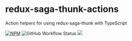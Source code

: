 # redux-saga-thunk-actions

Action helpers for using redux-saga-thunk with TypeScript

[![NPM](https://img.shields.io/npm/v/redux-saga-thunk-actions.svg)](https://www.npmjs.com/package/redux-saga-thunk-actions)
![GitHub Workflow Status](https://img.shields.io/github/workflow/status/davidgovea/redux-saga-thunk-actions/Node.js%20CI?logo=github)
[![](https://img.shields.io/codecov/c/github/davidgovea/redux-saga-thunk-actions.svg)](https://codecov.io/gh/davidgovea/redux-saga-thunk-actions)
